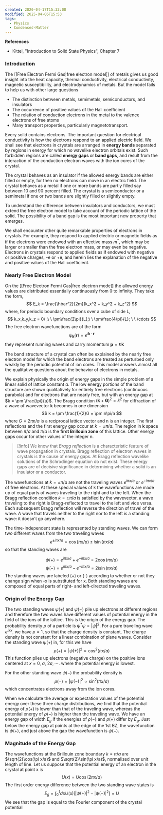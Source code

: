 ```yaml
---
created: 2020-04-17T15:33:00
modified: 2025-04-06T15:53
tags:
  - Physics
  - Condensed-Matter
---
```

__References__
- Kittel, "Introduction to Solid State Physics", Chapter 7

### Introduction
The [[Free Electron Fermi Gas|free electron model]] of metals gives us good insight into the heat capacity, thermal conductivity, electrical conductivity, magnetic susceptibility, and electrodynamics of metals. But the model fails to help us with other large questions

- The distinction between metals, semimetals, semiconductors, and insulators
- The occurrence of positive values of the Hall coefficient
- The relation of conduction electrons in the metal to the valence electrons of free atoms
- Many transport properties, particularly magnetotransport. 

Every solid contains electrons. The important question for electrical conductivity is how the electrons respond to an applied electric field. We shall see that electrons in crystals are arranged in __energy bands__ separated by regions in energy for which no wavelike electron orbitals exist. Such forbidden regions are called __energy gaps__ or __band gaps__, and result from the interaction of the conduction electron waves with the ion cores of the crystal.

The crystal behaves as an insulator if the allowed energy bands are either filled or empty, for then no electrons can move in an electric field. The crystal behaves as a metal if one or more bands are partly filled say between 10 and 90 percent filled. The crystal is a semiconductor or a semimetal if one or two bands are slightly filled or slightly empty. 

To understand the difference between insulators and conductors, we must extend the free electron model to take account of the periodic lattice of the solid. The possibility of a band gap is the most important new property that emerges.

We shall encounter other quite remarkable properties of electrons in crystals. For example, they respond to applied electric or magnetic fields as if the electrons were endowed with an effective mass $m^*$, which may be larger or smaller than the free electron mass, or may even be negative. Electrons in crystals respond to applied fields as if endowed with negative or positive charges, -e or +e, and herein lies the explanation of the negative and positive values of the Hall coefficient.

### Nearly Free Electron Model
On the [[Free Electron Fermi Gas|free electron mode]] the allowed energy values are distributed essentially continuously from 0 to infinity. They take the form,
$$
E_k = \frac{\hbar^2}{2m}(k_x^2 + k_y^2 + k_z^2)
$$
where, for periodic boundary conditions over a cube of side L,
$$
k_x,k_y,k_z = 0\ ;\ \ \pm\frac{2\pi}{L};\ \ \pm\frac{4\pi}{L}; \ \ \cdots
$$
The free electron wavefunctions are of the form
$$
\psi_{\mathbf{k}}(\mathbf{r}) = e^{i\mathbf{k}\cdot\mathbf{r}}
$$
they represent running waves and carry momentum $\mathbf{p} = \hbar\mathbf{k}$

The band structure of a crystal can often be explained by the nearly free electron model for which the band electrons are treated as perturbed only weakly by the periodic potential of ion cores. This model answers almost all the qualitative questions about the behavior of electrons in metals.


We explain physically the origin of energy gaps in the simple problem of a linear solid of lattice constant $a$. The low energy portions of the band structure are shown qualitatively for entirely free electrons (continuous parabola) and for electrons that are nearly free, but with an energy gap at $k = \pm \frac{\pi}{a}$. The Bragg condition $(\mathbf{k} + \mathbf{G})^2 = k^2$ for diffraction of a wave of wavevector $\mathbf{k}$ becomes in one dimension
$$
k = \pm \frac{1}{2}G = \pm n\pi/a
$$
where $G=2\pi n/a$ is a reciprocal lattice vector and n is an integer. The first reflections and the first energy gap occur at $k=\pm \pi/a$. The region in $\mathbf{k}$ space between $\pi / a$ and $\pi / a$ is the __first Brillouin zone__ of this lattice. Other energy gaps occur for other values of the integer n.

>[!info]
> We know that _Bragg reflection_ is a characteristic feature of wave propagation in crystals. Bragg reflection of electron waves in crystals is the cause of energy gaps.  At Bragg reflection wavelike solutions of the Schrodinger equation do not exist. These energy gaps are of decisive significance in determining whether a solid is an insulator or a conductor. 


The wavefunctions at $k=\pm \pi/a$ are not the traveling waves $e^{i\pi x/a}$ or $e^{-i\pi x/a}$ of free electrons. At these special values of k the wavefunctions are made up of equal parts of waves traveling to the right and to the left. When the Bragg reflection condition $k=\pm \pi/a$ is satisfied by the wavevector, a wave traveling to the right is Bragg-reflected to travel to the left and vice versa. Each subsequent Bragg reflection will reverse the direction of travel of the wave. A wave that travels neither to the right nor to the left is a standing wave: it doesn't go anywhere.

The time-independent state is represented by standing waves. We can form two different waves from the two traveling waves
$$e^{\pm i \pi x/a}= \cos(\pi x/a)\pm i \sin(\pi x/a)$$
so that the standing waves are

$$
\psi(+) = e^{i \pi x/a} + e^{-i \pi x/a} = 2\cos(\pi x/a)
$$
$$
     \psi(-) = e^{i \pi x/a} - e^{-i \pi x/a} = 2i\sin(\pi x/a)
$$
The standing waves are labeled (+) or (-) according to whether or not they change sign when -x is substituted for x. Both standing waves are composed of equal parts of right- and left-directed traveling waves.

### Origin of the Energy Gap

The two standing waves $\psi(+)$ and $\psi(-)$ pile up electrons at different regions and therefore the two waves have different values of potential energy in the field of the ions of the lattice. This is the origin of the energy gap. The probability density $\rho$ of a particle is $\psi^*\psi=|\psi|^2$. For a pure traveling wave $e^{ikx}$, we have $\rho = 1$, so that the charge density is constant. The charge density is not constant for a linear combination of plane waves. Consider the standing wave $\psi(+)$ in, for this we have
$$
\rho(+) = |\psi(+)|^2 \propto \cos^2(\pi x/a)
$$
This function piles up electrons (negative charge) on the positive ions centered at $x = 0,\ a,\ 2a, \cdots$. where the potential energy is lowest.

For the other standing wave $\psi(-)$ the probability density is
$$
\rho(-) = |\psi(-)|^2\propto \sin^2(\pi x/a)
$$
which concentrates electrons away from the ion cores. 

When we calculate the average or expectation values of the potential energy over these three charge distributions, we find that the potential energy of $\rho(+)$ is lower than that of the traveling wave, whereas the potential energy of $\rho(-)$ is higher than the traveling wave. We have an energy gap of width $E_g$ if the energies of $\rho(-)$ and $\rho(+)$ differ by $E_g$. Just below the energy gap at points at the edge of the 1st BZ, the wavefunction is $\psi(+)$, and just above the gap the wavefunction is $\psi(-)$.

### Magnitude of the Energy Gap
The wavefunctions at the Brillouin zone boundary $k = \pi / a$ are $\sqrt{2}\cos(\pi x/a)$
and $\sqrt{2}\sin(\pi x/a)$, normalized over unit length of line. Let us suppose that the potential energy of an electron in the crystal at point x is 
$$
U(x) = U\cos(2 \pi x/a)
$$
The first order energy difference between the two standing wave states is
$$
E_g = \int_0^1 dx U(x)[|\psi(+)|^2 - |\psi(-)|^2] = U
$$
We see that the gap is equal to the Fourier component of the crystal potential

